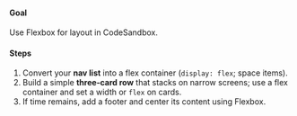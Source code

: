 #### Goal

Use Flexbox for layout in CodeSandbox.

#### Steps

1. Convert your **nav list** into a flex container (`display: flex`; space items).
2. Build a simple **three‑card row** that stacks on narrow screens; use a flex container and set a width or `flex` on cards.
3. If time remains, add a footer and center its content using Flexbox.

